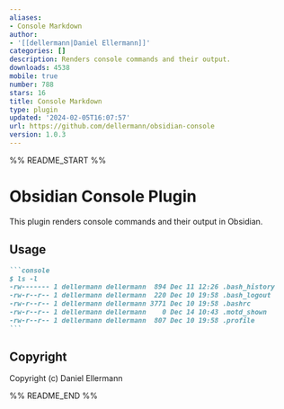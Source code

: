 ```yaml
---
aliases:
- Console Markdown
author:
- '[[dellermann|Daniel Ellermann]]'
categories: []
description: Renders console commands and their output.
downloads: 4538
mobile: true
number: 788
stars: 16
title: Console Markdown
type: plugin
updated: '2024-02-05T16:07:57'
url: https://github.com/dellermann/obsidian-console
version: 1.0.3
---
```


%% README_START %%

# Obsidian Console Plugin

This plugin renders console commands and their output in Obsidian.

## Usage

~~~markdown
```console
$ ls -l
-rw------- 1 dellermann dellermann  894 Dec 11 12:26 .bash_history
-rw-r--r-- 1 dellermann dellermann  220 Dec 10 19:58 .bash_logout
-rw-r--r-- 1 dellermann dellermann 3771 Dec 10 19:58 .bashrc
-rw-r--r-- 1 dellermann dellermann    0 Dec 14 10:43 .motd_shown
-rw-r--r-- 1 dellermann dellermann  807 Dec 10 19:58 .profile
```
~~~


## Copyright

Copyright (c) Daniel Ellermann


%% README_END %%